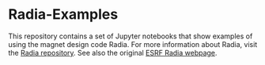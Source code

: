 # Radia-Examples

This repository contains a set of Jupyter notebooks that show examples
of using the magnet design code Radia. For more information about Radia,
visit the [Radia repository](https://github.com/ochubar/Radia). See also the
original
[ESRF Radia webpage](https://www.esrf.eu/Accelerators/Groups/InsertionDevices/Software/Radia).

[//]: # (Need to add information about how/where to use these examples.)

